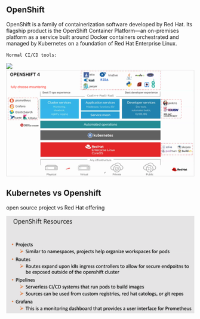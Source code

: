 ## OpenShift
OpenShift is a family of containerization software developed by Red Hat. Its flagship product is the OpenShift Container Platform—an on-premises platform as a service built around Docker containers orchestrated and managed by Kubernetes on a foundation of Red Hat Enterprise Linux.

    Normal CI/CD tools:
<img src='./CI:CD.png' />

<img src='./openshift.png' />

## Kubernetes vs Openshift
open source project vs Red Hat offering

<img src='./resources.png' />
